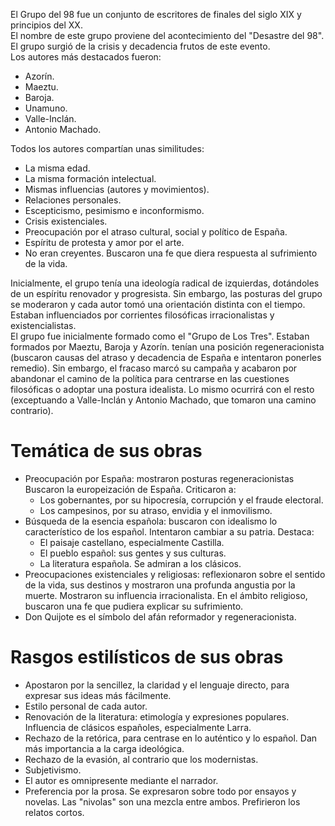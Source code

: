 El Grupo del 98 fue un conjunto de escritores de finales del siglo XIX y principios del XX.  
El nombre de este grupo proviene del acontecimiento del "Desastre del 98". El grupo surgió de la crisis y decadencia frutos de este evento.  
Los autores más destacados fueron:
- Azorín.
- Maeztu.
- Baroja.
- Unamuno.
- Valle-Inclán.
- Antonio Machado.

Todos los autores compartían unas similitudes:
- La misma edad.
- La misma formación intelectual.
- Mismas influencias (autores y movimientos).
- Relaciones personales.
- Escepticismo, pesimismo e inconformismo.
- Crisis existenciales.
- Preocupación por el atraso cultural, social y político de España.
- Espíritu de protesta y amor por el arte.
- No eran creyentes. Buscaron una fe que diera respuesta al sufrimiento de la vida.

Inicialmente, el grupo tenía una ideología radical de izquierdas, dotándoles de un espíritu renovador y progresista. Sin embargo, las posturas del grupo se moderaron y cada autor tomó una orientación distinta con el tiempo. Estaban influenciados por corrientes filosóficas irracionalistas y existencialistas.  
El grupo fue inicialmente formado como el "Grupo de Los Tres". Estaban formados por Maeztu, Baroja y Azorín. tenían una posición regeneracionista (buscaron causas del atraso y decadencia de España e intentaron ponerles remedio). Sin embargo, el fracaso marcó su campaña y acabaron por abandonar el camino de la política para centrarse en las cuestiones filosóficas o adoptar una postura idealista. Lo mismo ocurrirá con el resto (exceptuando a Valle-Inclán y Antonio Machado, que tomaron una camino contrario).

# Temática de sus obras
- Preocupación por España: mostraron posturas regeneracionistas Buscaron la europeización de España. Criticaron a:
    - Los gobernantes, por su hipocresía, corrupción y el fraude electoral.
    - Los campesinos, por su atraso, envidia y el inmovilismo.
- Búsqueda de la esencia española: buscaron con idealismo lo característico de los español. Intentaron cambiar a su patria. Destaca:
    - El paisaje castellano, especialmente Castilla.
    - El pueblo español: sus gentes y sus culturas.
    - La literatura española. Se admiran a los clásicos.
- Preocupaciones existenciales y religiosas: reflexionaron sobre el sentido de la vida, sus destinos y mostraron una profunda angustia por la muerte. Mostraron su influencia irracionalista. En el ámbito religioso, buscaron una fe que pudiera explicar su sufrimiento.
- Don Quijote es el símbolo del afán reformador y regeneracionista.

# Rasgos estilísticos de sus obras
- Apostaron por la sencillez, la claridad y el lenguaje directo, para expresar sus ideas más fácilmente.
- Estilo personal de cada autor.
- Renovación de la literatura: etimología y expresiones populares. Influencia de clásicos españoles, especialmente Larra.
- Rechazo de la retórica, para centrase en lo auténtico y lo español. Dan más importancia a la carga ideológica.
- Rechazo de la evasión, al contrario que los modernistas.
- Subjetivismo.
- El autor es omnipresente mediante el narrador.
- Preferencia por la prosa. Se expresaron sobre todo por ensayos y novelas. Las "nivolas" son una mezcla entre ambos. Prefirieron los relatos cortos.